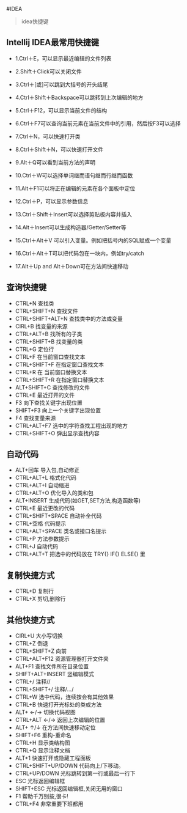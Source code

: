 #IDEA
> idea快捷键
## Intellij IDEA最常用快捷键
+ 1.Ctrl＋E，可以显示最近编辑的文件列表

+ 2.Shift＋Click可以关闭文件

+ 3.Ctrl＋[或]可以跳到大括号的开头结尾

+ 4.Ctrl＋Shift＋Backspace可以跳转到上次编辑的地方

+ 5.Ctrl＋F12，可以显示当前文件的结构

+ 6.Ctrl＋F7可以查询当前元素在当前文件中的引用，然后按F3可以选择

+ 7.Ctrl＋N，可以快速打开类

+ 8.Ctrl＋Shift＋N，可以快速打开文件

+ 9.Alt＋Q可以看到当前方法的声明

+ 10.Ctrl＋W可以选择单词继而语句继而行继而函数

+ 11.Alt＋F1可以将正在编辑的元素在各个面板中定位

+ 12.Ctrl＋P，可以显示参数信息

+ 13.Ctrl＋Shift＋Insert可以选择剪贴板内容并插入

+ 14.Alt＋Insert可以生成构造器/Getter/Setter等

+ 15.Ctrl＋Alt＋V 可以引入变量。例如把括号内的SQL赋成一个变量

+ 16.Ctrl＋Alt＋T可以把代码包在一块内，例如try/catch

+ 17.Alt＋Up and Alt＋Down可在方法间快速移动
## 查询快捷键
* CTRL+N   查找类 
* CTRL+SHIFT+N  查找文件 
* CTRL+SHIFT+ALT+N 查找类中的方法或变量 
* CIRL+B   找变量的来源 
* CTRL+ALT+B  找所有的子类 
* CTRL+SHIFT+B  找变量的类 
* CTRL+G   定位行 
* CTRL+F   在当前窗口查找文本 
* CTRL+SHIFT+F  在指定窗口查找文本 
* CTRL+R   在 当前窗口替换文本 
* CTRL+SHIFT+R  在指定窗口替换文本 
* ALT+SHIFT+C  查找修改的文件 
* CTRL+E   最近打开的文件 
* F3   向下查找关键字出现位置 
* SHIFT+F3  向上一个关键字出现位置 
* F4   查找变量来源 
* CTRL+ALT+F7  选中的字符查找工程出现的地方 
* CTRL+SHIFT+O  弹出显示查找内容
## 自动代码
+ ALT+回车  导入包,自动修正 
+ CTRL+ALT+L  格式化代码 
+ CTRL+ALT+I  自动缩进 
+ CTRL+ALT+O  优化导入的类和包 
+ ALT+INSERT  生成代码(如GET,SET方法,构造函数等) 
+ CTRL+E 最近更改的代码 
+ CTRL+SHIFT+SPACE 自动补全代码 
+ CTRL+空格  代码提示 
+ CTRL+ALT+SPACE  类名或接口名提示 
+ CTRL+P   方法参数提示 
+ CTRL+J   自动代码 
+ CTRL+ALT+T  把选中的代码放在 TRY{} IF{} ELSE{} 里
## 复制快捷方式
* CTRL+D   复制行 
* CTRL+X   剪切,删除行  
## 其他快捷方式
+ CIRL+U   大小写切换 
+ CTRL+Z   倒退 
+ CTRL+SHIFT+Z  向前 
+ CTRL+ALT+F12  资源管理器打开文件夹 
+ ALT+F1   查找文件所在目录位置 
+ SHIFT+ALT+INSERT 竖编辑模式 
+ CTRL+/   注释//   
+ CTRL+SHIFT+/  注释/*...*/ 
+ CTRL+W   选中代码，连续按会有其他效果 
+ CTRL+B   快速打开光标处的类或方法 
+ ALT+ ←/→  切换代码视图 
+ CTRL+ALT ←/→  返回上次编辑的位置 
+ ALT+ ↑/↓  在方法间快速移动定位 
+ SHIFT+F6  重构-重命名 
+ CTRL+H   显示类结构图 
+ CTRL+Q   显示注释文档 
+ ALT+1   快速打开或隐藏工程面板 
+ CTRL+SHIFT+UP/DOWN 代码向上/下移动。 
+ CTRL+UP/DOWN  光标跳转到第一行或最后一行下 
+ ESC   光标返回编辑框 
+ SHIFT+ESC  光标返回编辑框,关闭无用的窗口 
+ F1   帮助千万别按,很卡! 
+ CTRL+F4   非常重要下班都用